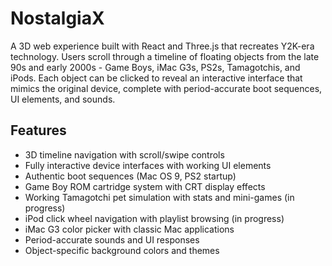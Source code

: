 # NostalgiaX

A 3D web experience built with React and Three.js that recreates Y2K-era technology. Users scroll through a timeline of floating objects from the late 90s and early 2000s - Game Boys, iMac G3s, PS2s, Tamagotchis, and iPods. Each object can be clicked to reveal an interactive interface that mimics the original device, complete with period-accurate boot sequences, UI elements, and sounds. 

## Features

- 3D timeline navigation with scroll/swipe controls
- Fully interactive device interfaces with working UI elements
- Authentic boot sequences (Mac OS 9, PS2 startup)
- Game Boy ROM cartridge system with CRT display effects
- Working Tamagotchi pet simulation with stats and mini-games (in progress)
- iPod click wheel navigation with playlist browsing (in progress)
- iMac G3 color picker with classic Mac applications
- Period-accurate sounds and UI responses
- Object-specific background colors and themes